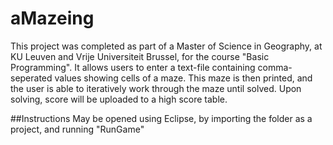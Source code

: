 # aMazeing
This project was completed as part of a Master of Science in Geography, at KU Leuven and Vrije Universiteit Brussel, for the course "Basic Programming". It allows users to enter a text-file containing comma-seperated values showing cells of a maze. This maze is then printed, and the user is able to iteratively work through the maze until solved. Upon solving, score will be uploaded to a high score table.

##Instructions
May be opened using Eclipse, by importing the folder as a project, and running "RunGame"
